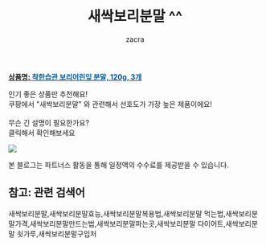 ﻿---
layout: post
title:  "새싹보리분말 ^^"
author: zacra
categories: [ 아이템 ]
tags: [새싹보리분말,새싹보리분말효능,새싹보리분말복용법,새싹보리분말 먹는법,새싹보리분말가격,새싹보리분말만드는법,새싹보리분말파는곳,새싹보리분말 다이어트,새싹보리분말 쇳가루,새싹보리분말구입처]
image: https://static.coupangcdn.com/image/retail/images/22992559773063-1bc835e0-84f3-4a9f-80ec-9c8352785a09.jpg 
description: "쿠팡에서 새싹보리분말 관련 키워드로 가장 고객 선호도가 높은 제품이랍니다."
rating: 4.5
---

<a href="https://link.coupang.com/re/AFFSDP?lptag=AF8407795&pageKey=235565124&itemId=1012619873&vendorItemId=5446589067&traceid=V0-153-3855515d72509a9e"><b>상품명: <font color='#01579B'>착한습관 보리어린잎 분말, 120g, 3개</font></b></a>

인기 좋은 상품만 추천해요!<br/>
쿠팡에서 "새싹보리분말" 와 관련해서 선호도가 가장 높은 제품이에요!<br/><br/>
무슨 긴 설명이 필요한가요?  
클릭해서 확인해보세요


<a href="https://link.coupang.com/re/AFFSDP?lptag=AF8407795&pageKey=235565124&itemId=1012619873&vendorItemId=5446589067&traceid=V0-153-3855515d72509a9e"><img src="https://thumbnail8.coupangcdn.com/thumbnails/remote/q89/image/retail/images/1068044197360143-78bf938c-26ef-4b5f-88cb-f8f33f86e0e3.jpg"></a> 

본 블로그는 파트너스 활동을 통해 일정액의 수수료를 제공받을 수 있습니다.

## 참고: 관련 검색어    
새싹보리분말,새싹보리분말효능,새싹보리분말복용법,새싹보리분말 먹는법,새싹보리분말가격,새싹보리분말만드는법,새싹보리분말파는곳,새싹보리분말 다이어트,새싹보리분말 쇳가루,새싹보리분말구입처